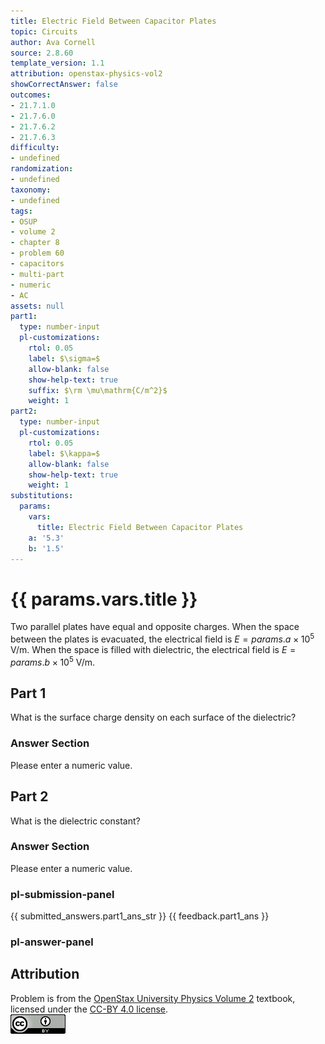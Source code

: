 ```yaml
---
title: Electric Field Between Capacitor Plates
topic: Circuits
author: Ava Cornell
source: 2.8.60
template_version: 1.1
attribution: openstax-physics-vol2
showCorrectAnswer: false
outcomes:
- 21.7.1.0
- 21.7.6.0
- 21.7.6.2
- 21.7.6.3
difficulty:
- undefined
randomization:
- undefined
taxonomy:
- undefined
tags:
- OSUP
- volume 2
- chapter 8
- problem 60
- capacitors
- multi-part
- numeric
- AC
assets: null
part1:
  type: number-input
  pl-customizations:
    rtol: 0.05
    label: $\sigma=$
    allow-blank: false
    show-help-text: true
    suffix: $\rm \mu\mathrm{C/m^2}$
    weight: 1
part2:
  type: number-input
  pl-customizations:
    rtol: 0.05
    label: $\kappa=$
    allow-blank: false
    show-help-text: true
    weight: 1
substitutions:
  params:
    vars:
      title: Electric Field Between Capacitor Plates
    a: '5.3'
    b: '1.5'
---
```

# {{ params.vars.title }}
Two parallel plates have equal and opposite charges. When the space between the plates is evacuated, the electrical field is $E = {{params.a }} \times 10^5 \textrm{ V/m}$. When the space is filled with dielectric, the electrical field is $E = {{params.b }} \times 10^5 \textrm{ V/m}$.

## Part 1

What is the surface charge density on each surface of the dielectric?

### Answer Section

Please enter a numeric value.

## Part 2

What is the dielectric constant?

### Answer Section

Please enter a numeric value.

### pl-submission-panel

{{ submitted_answers.part1_ans_str }}
{{ feedback.part1_ans }}

### pl-answer-panel

## Attribution

Problem is from the [OpenStax University Physics Volume 2](https://openstax.org/details/books/university-physics-volume-2) textbook, licensed under the [CC-BY 4.0 license](https://creativecommons.org/licenses/by/4.0/).<br>![Image representing the Creative Commons 4.0 BY license.](https://raw.githubusercontent.com/firasm/bits/master/by.png)